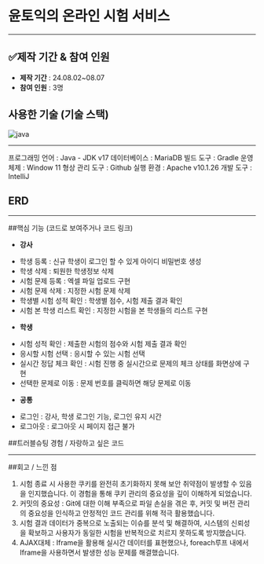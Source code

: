 # 윤토익의 온라인 시험 서비스
- - - 
## ✅제작 기간 & 참여 인원
  * **제작 기간** : 24.08.02~08.07
  * **참여 인원** : 3명
## 사용한 기술 (기술 스택)
![java](https://img.shields.io/badge/Java-ED8B00?style=for-the-badge&logo=openjdk&logoColor=white)
- - -
프로그래밍 언어 : Java - JDK v17
데이터베이스 : MariaDB
빌드 도구 : Gradle
운영 체제 : Window 11
형상 관리 도구 : Github
실행 환경 : Apache v10.1.26
개발 도구 : IntelliJ


## ERD




* **
##핵심 기능 (코드로 보여주거나 코드 링크)
* **강사**
- 학생 등록 : 신규 학생이 로그인 할 수 있게 아이디 비밀번호 생성
- 학생 삭제 : 퇴원한 학생정보 삭제
- 시험 문제 등록 : 엑셀 파일 업로드 구현
- 시험 문제 삭제 : 지정한 시험 문제 삭제
- 학생별 시험 성적 확인 : 학생별 점수, 시험 제출 결과 확인
- 시험 본 학생 리스트 확인 : 지정한 시험을 본 학생들의 리스트 구현
* **학생**
- 시험 성적 확인 : 제출한 시험의 점수와 시험 제출 결과 확인
- 응시할 시험 선택 : 응시할 수 있는 시험 선택
- 실시간 정답 체크 확인 : 시험 진행 중 실시간으로 문제의 체크 상태를 화면상에 구현
- 선택한 문제로 이동 : 문제 번호를 클릭하면 해당 문제로 이동
* **공통**
- 로그인 : 강사, 학생 로그인 기능, 로그인 유지 시간
- 로그아웃 : 로그아웃 시 페이지 접근 불가

##트러블슈팅 경험 / 자랑하고 싶은 코드




* **
##회고 / 느낀 점
1. 시험 종료 시 사용한 쿠키를 완전히 초기화하지 못해 보안 취약점이 발생할 수 있음을 인지했습니다. 이 경험을 통해 쿠키 관리의 중요성을 깊이 이해하게 되었습니다.
2. 커밋의 중요성 : Git에 대한 이해 부족으로 파일 손실을 겪은 후, 커밋 및 버전 관리의 중요성을 인식하고 안정적인 코드 관리를 위해 적극 활용했습니다.
3. 시험 결과 데이터가 중복으로 노출되는 이슈를 분석 및 해결하여, 시스템의 신뢰성을 확보하고 사용자가 동일한 시험을 반복적으로 치르지 못하도록 방지했습니다.
4. AJAX대체 : Iframe을 활용해 실시간 데이터를 표현했으나, foreach루프 내에서 Iframe을 사용하면서 발생한 성능 문제를 해결했습니다.
